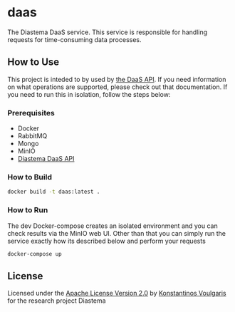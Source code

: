 # daas
The Diastema DaaS service. This service is responsible for handling requests for time-consuming data processes.

## How to Use
This project is inteded to by used by [the DaaS API](https://github.com/DIASTEMA-UPRC/daas-api). If you need information on what operations are supported, please check out that documentation. If you need to run this in isolation, follow the steps below:

### Prerequisites
+ Docker
+ RabbitMQ
+ Mongo
+ MinIO
+ [Diastema DaaS API](https://github.com/DIASTEMA-UPRC/daas-api)

### How to Build
```bash
docker build -t daas:latest .
```

### How to Run
The dev Docker-compose creates an isolated environment and you can check results via the MinIO web UI. Other than that you can simply run the service exactly how its described below and perform your requests

```bash
docker-compose up
```

## License
Licensed under the [Apache License Version 2.0](README) by [Konstantinos Voulgaris](https://github.com/konvoulgaris) for the research project Diastema
